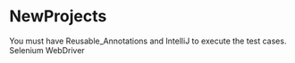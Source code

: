 # NewProjects
You must have Reusable_Annotations and IntelliJ to execute the test cases. Selenium WebDriver
